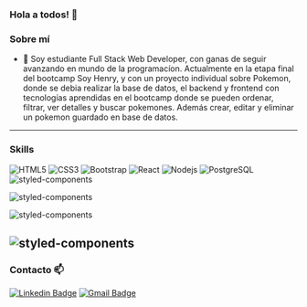 ### Hola a todos! 👋

### Sobre mí
- 💬 Soy estudiante Full Stack Web Developer, con ganas de seguir avanzando en mundo de la programacíon. Actualmente en la etapa final del bootcamp Soy Henry, y con un proyecto individual sobre Pokemon, donde se debia realizar la base de datos, el backend y frontend con tecnologías aprendidas en el bootcamp donde se pueden ordenar, filtrar, ver detalles y buscar pokemones. Además crear, editar y eliminar un pokemon guardado en base de datos.
---

### Skills
![HTML5](https://img.shields.io/badge/-HTML5-E34F26?style=flat-square&logo=html5&logoColor=white)
![CSS3](https://img.shields.io/badge/-CSS3-1572B6?style=flat-square&logo=css3)
![Bootstrap](https://img.shields.io/badge/-Bootstrap-563D7C?style=flat-square&logo=bootstrap)
![React](https://img.shields.io/badge/-React-black?style=flat-square&logo=react)
![Nodejs](https://img.shields.io/badge/-Nodejs-black?style=flat-square&logo=Node.js)
![PostgreSQL](https://img.shields.io/badge/-PostgreSQL-336791?style=flat-square&logo=postgresql)
![styled-components](https://img.shields.io/badge/style-%F0%9F%92%85%20styled--components-orange.svg?colorB=daa357&colorA=db748e)

![styled-components](https://img.shields.io/badge/style-%F0%9F%92%85%20styled--components-orange.svg?colorB=daa357)

![styled-components](https://img.shields.io/badge/style-components-orange.svg?colorB=daa357&colorA=db748e)

![styled-components](https://img.shields.io/badge/%F0%9F%92%85%20styled--components-orange.svg?colorB=daa357)
---

### Contacto 📫
[![Linkedin Badge](https://img.shields.io/badge/-LinkedIn-blue?style=flat-square&logo=Linkedin&logoColor=white&link=https://www.linkedin.com/in/fran-gonzalez13/)](https://www.linkedin.com/in/fran-gonzalez13/)
[![Gmail Badge](https://img.shields.io/badge/-Gmail-c14438?style=flat-square&logo=Gmail&logoColor=white&link=mailto:fegll87@gmail.com)](mailto:fegll87@gmail.com)